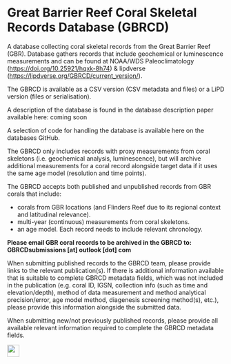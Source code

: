 # Great Barrier Reef Coral Skeletal Records Database (GBRCD)
A database collecting coral skeletal records from the Great Barrier Reef (GBR). Database gathers records that include geochemical or luminescence measurements and can be found at NOAA/WDS Paleoclimatology (https://doi.org/10.25921/hqxk-8h74) & lipdverse (https://lipdverse.org/GBRCD/current_version/).

The GBRCD is available as a CSV version (CSV metadata and files) or a LiPD version (files or serialisation).

A description of the database is found in the database description paper available here: coming soon

A selection of code for handling the database is available here on the databases GitHub.

The GBRCD only includes records with proxy measurements from coral skeletons (i.e. geochemical analysis, luminescence), but will archive additional measurements for a coral record alongside target data if it uses the same age model (resolution and time points). 

The GBRCD accepts both published and unpublished records from GBR corals that include:
* corals from GBR locations (and Flinders Reef due to its regional context and latitudinal relevance). 
* multi-year (continuous) measurements from coral skeletons. 
* an age model. Each record needs to include relevant chronology.

**Please email GBR coral records to be archived in the GBRCD to: GBRCDsubmissions [at] outlook [dot] com**

When submitting published records to the GBRCD team, please provide links to the relevant publication(s). If there is additional information available that is suitable to complete GBRCD metadata fields, which was not included in the publication (e.g. coral ID, IGSN, collection info (such as time and elevation/depth), method of data measurement and method analytical precision/error, age model method, diagenesis screening method(s), etc.), please provide this information alongside the submitted data.

When submitting new/not previously published records, please provide all available relevant information required to complete the GBRCD metadata fields.

<img src="https://github.com/arzeyak/GBR-Coral-Skeletal-Records-Database/assets/47883537/05225eb5-bd87-4fa3-b180-4366b9b40b88" data-canonical-src="https://github.com/arzeyak/GBR-Coral-Skeletal-Records-Database/assets/47883537/05225eb5-bd87-4fa3-b180-4366b9b40b88" height="28"/>
